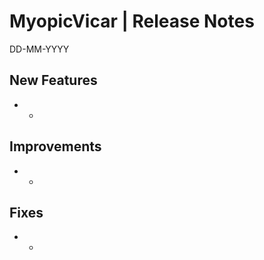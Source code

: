 __MyopicVicar | Release Notes__
=======================
DD-MM-YYYY

__New Features__
----------------

* -


__Improvements__
----------------

* -


__Fixes__
---------

* -
